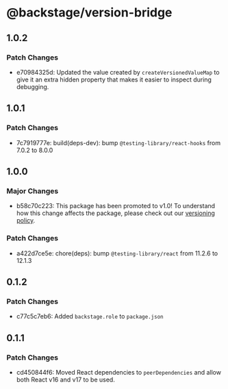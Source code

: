 # @backstage/version-bridge

## 1.0.2

### Patch Changes

- e70984325d: Updated the value created by `createVersionedValueMap` to give it an extra hidden property that makes it easier to inspect during debugging.

## 1.0.1

### Patch Changes

- 7c7919777e: build(deps-dev): bump `@testing-library/react-hooks` from 7.0.2 to 8.0.0

## 1.0.0

### Major Changes

- b58c70c223: This package has been promoted to v1.0! To understand how this change affects the package, please check out our [versioning policy](https://backstage.io/docs/overview/versioning-policy).

### Patch Changes

- a422d7ce5e: chore(deps): bump `@testing-library/react` from 11.2.6 to 12.1.3

## 0.1.2

### Patch Changes

- c77c5c7eb6: Added `backstage.role` to `package.json`

## 0.1.1

### Patch Changes

- cd450844f6: Moved React dependencies to `peerDependencies` and allow both React v16 and v17 to be used.
